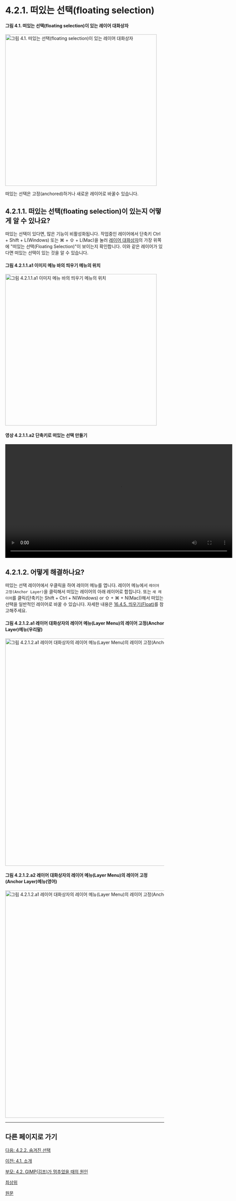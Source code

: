 # 4.2.1. 떠있는 선택(floating selection)

#### 그림 4.1. 떠있는 선택(floating selection)이 있는 레이어 대화상자
<img width="480" alt="그림 4.1. 떠있는 선택(floating selection)이 있는 레이어 대화상자" environment="MacOS:Sonoma 14.2.1 GIMP 2.10.36" src="https://github.com/wonder13662/gimp/assets/15767104/7e0ab47d-4346-44b3-972d-267327ed06d6">

떠있는 선택은 고정(anchored)하거나 새로운 레이어로 바꿀수 있습니다.

## 4.2.1.1. 떠있는 선택(floating selection)이 있는지 어떻게 알 수 있나요?
떠있는 선택이 있다면, 많은 기능이 비활성화됩니다. 작업중인 레이어에서 단축키 Ctrl + Shift + L(Windows) 또는 ⌘ + ⇧ + L(Mac)을 눌러 [레이어 대화상자](./15-02-01-layers-dialog.md)의 가장 위쪽에 "떠있는 선택(Floating Selection)"이 보이는지 확인합니다. 이와 같은 레이어가 있다면 떠있는 선택이 있는 것을 알 수 있습니다.

#### 그림 4.2.1.1.a1 이미지 메뉴 바의 띄우기 메뉴의 위치
<img width="480" alt="그림 4.2.1.1.a1 이미지 메뉴 바의 띄우기 메뉴의 위치" environment="MacOS:Sonoma 14.2.1 GIMP 2.10.36" src="https://github.com/wonder13662/gimp/assets/15767104/40d3ce59-5131-42ea-95fb-3c48bce0af76">

#### 영상 4.2.1.1.a2 단축키로 떠있는 선택 만들기
<video controls="controls" width="720" environment="MacOS:Sonoma 14.2.1 GIMP 2.10.36" src="https://github.com/wonder13662/gimp/assets/15767104/96771078-ba0f-4aee-a5cd-b49153aa6c6c"></video>

## 4.2.1.2. 어떻게 해결하나요?
떠있는 선택 레이어에서 우클릭을 하여 레이어 메뉴를 엽니다. 레이어 메뉴에서 `레이어 고정(Anchor Layer)`을 클릭해서 떠있는 레이어의 아래 레이어로 합칩니다. 또는 `새 레이어`를 클릭(단축키는 Shift + Ctrl + N(Windows) or ⇧ + ⌘ + N(Mac))해서 떠있는 선택을 일반적인 레이어로 바꿀 수 있습니다. 자세한 내용은 [16.4.5. 띄우기(Float)](./16-04-05-float.md)를 참고해주세요.

#### 그림 4.2.1.2.a1 레이어 대화상자의 레이어 메뉴(Layer Menu)의 레이어 고정(Anchor Layer)메뉴(우리말)
<img width="720" alt="그림 4.2.1.2.a1 레이어 대화상자의 레이어 메뉴(Layer Menu)의 레이어 고정(Anchor Layer)메뉴(우리말)" environment="MacOS:Sonoma 14.2.1 GIMP 2.10.36" src="https://github.com/wonder13662/gimp/assets/15767104/c2ff0acf-1994-4f64-9bf1-d9a0b9e83dc2">

#### 그림 4.2.1.2.a2 레이어 대화상자의 레이어 메뉴(Layer Menu)의 레이어 고정(Anchor Layer)메뉴(영어)
<img width="720" alt="그림 4.2.1.2.a1 레이어 대화상자의 레이어 메뉴(Layer Menu)의 레이어 고정(Anchor Layer)메뉴(우리말)" environment="MacOS:Sonoma 14.2.1 GIMP 2.10.36" src="https://github.com/wonder13662/gimp/assets/15767104/cb89f973-3549-4f65-aee3-faaafb82100c">

***

## 다른 페이지로 가기

[다음: 4.2.2. 숨겨진 선택](./04-02-02-the-selection-is-hidden.md)

[이전: 4.1. 소개](./04-01-introduction.md)

[부모: 4.2. GIMP(김프)가 멈추었을 때의 원인](./04-02-00-common-causes-of-gimp-non-responsiveness.md)

[최상위](./00-home.md)

[원문](https://docs.gimp.org/2.10/ko/gimp-using-getting-unstuck.html)
